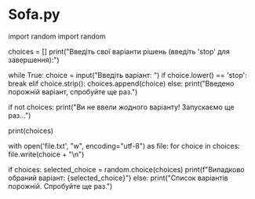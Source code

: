 # Sofa.py
import random
import random

choices = []
print("Введіть свої варіанти рішень (введіть 'stop' для завершення):")

while True:
    choice = input("Введіть варіант: ")
    if choice.lower() == 'stop':
        break
    elif choice.strip():
        choices.append(choice)
    else:
        print("Введено порожній варіант, спробуйте ще раз.")

if not choices:
    print("Ви не ввели жодного варіанту! Запускаємо ще раз...")

print(choices)

with open('file.txt', "w", encoding="utf-8") as file:
    for choice in choices:
        file.write(choice + "\n")

if choices:
    selected_choice = random.choice(choices)
    print(f"Випадково обраний варіант: {selected_choice}")
else:
    print("Список варіантів порожній. Спробуйте ще раз.")
